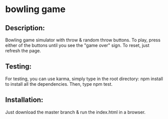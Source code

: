 # bowling game

## Description:
Bowling game simulator with throw & random throw buttons.  To play, press either of the buttons until you see the "game over" sign.  To reset, just refresh the page.

## Testing:
For testing, you can use karma, simply type in the root directory: npm install to install all the dependencies.  Then, type npm test.

## Installation: 
Just download the master branch & run the index.html in a browser.

